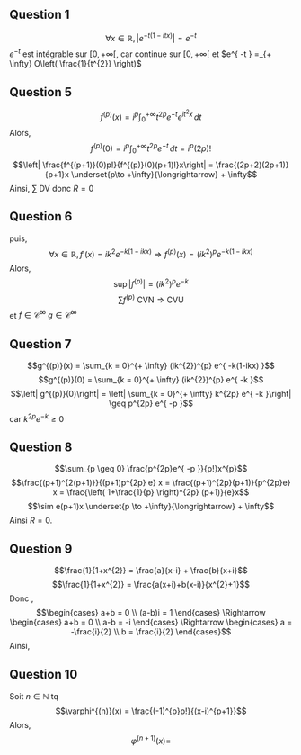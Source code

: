 ## Question 1
$$\forall x \in \mathbb{R}, \left| e^{ -t(1-itx) }\right| = e^{ -t }$$
$e^{ -t }$ est intégrable sur $[0, + \infty[$, car continue sur $[0, + \infty[$ et $e^{ -t } =_{+ \infty} O\left( \frac{1}{t^{2}} \right)$

## Question 5
$$f^{(p)}(x) = i^{p} \int_{0}^{+ \infty} t^{2p} e^{ -t }e^{ i t^{2}x} \, dt$$
Alors,  
$$f^{(p)}(0) = i^{p} \int_{0}^{+ \infty} t^{2p} e^{ -t } \, dt = i^{p} (2p)!$$
$$\left| \frac{f^{(p+1)}(0)p!}{f^{(p)}(0)(p+1)!}x\right| = \frac{(2p+2)(2p+1)}{p+1}x \underset{p\to +\infty}{\longrightarrow} + \infty$$
Ainsi, $\sum$ DV donc $R = 0$

## Question 6
puis, 
$$\forall x \in \mathbb{R}, f'(x) = ik^{2}e^{ -k(1-ikx) } \Rightarrow f^{(p)}(x)=(ik^{2})^{p} e^{ -k(1-ikx) }$$
Alors, 
$$\sup \left| f^{(p)}\right| = (ik^{2})^{p} e^{ -k } $$
$$\sum  f^{(p)}  \text{ CVN} \Rightarrow \text{CVU}$$
et $f \in \mathcal{C}^{\infty}$
$g \in \mathcal{C}^{\infty}$

## Question 7
$$g^{(p)}(x) = \sum_{k = 0}^{+ \infty} (ik^{2})^{p} e^{ -k(1-ikx) }$$
$$g^{(p)}(0) = \sum_{k = 0}^{+ \infty} (ik^{2})^{p} e^{ -k }$$
$$\left| g^{(p)}(0)\right| = \left| \sum_{k = 0}^{+ \infty} k^{2p} e^{ -k }\right|  \geq p^{2p} e^{ -p }$$
car $k^{2p} e^{ -k }\geq 0$

## Question 8
$$\sum_{p \geq 0} \frac{p^{2p}e^{ -p }}{p!}x^{p}$$
$$\frac{(p+1)^{2(p+1)}}{(p+1)p^{2p} e} x = \frac{(p+1)^{2p}(p+1)}{p^{2p}e} x = \frac{\left( 1+\frac{1}{p} \right)^{2p} (p+1)}{e}x$$
$$\sim e(p+1)x \underset{p \to +\infty}{\longrightarrow}  + \infty$$
Ainsi $R = 0$. 

## Question 9
$$\frac{1}{1+x^{2}} = \frac{a}{x-i} + \frac{b}{x+i}$$
$$\frac{1}{1+x^{2}} = \frac{a(x+i)+b(x-i)}{x^{2}+1}$$
Donc , 
$$\begin{cases}
a+b = 0 \\
(a-b)i = 1
\end{cases} \Rightarrow \begin{cases}
a+b = 0 \\
a-b = -i
\end{cases} \Rightarrow \begin{cases}
a = -\frac{i}{2} \\
b = \frac{i}{2}
\end{cases}$$
Ainsi, 

## Question 10
Soit $n \in \mathbb{N}$ tq 
$$\varphi^{(n)}(x) = \frac{(-1)^{p}p!}{(x-i)^{p+1}}$$
Alors, 
$$\varphi^{(n+1)}(x) = $$